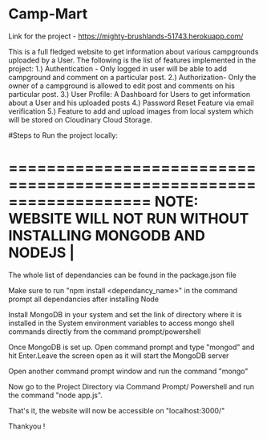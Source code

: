 # Camp-Mart

Link for the project - https://mighty-brushlands-51743.herokuapp.com/

This is a full fledged website to get information about various campgrounds uploaded by a User. The following is the list of features implemented in the project:
1.) Authentication - Only logged in user will be able to add campground and comment on a particular post.
2.) Authorization- Only the owner of a campground is allowed to edit post and comments on his particular post.
3.) User Profile: A Dashboard for Users to get information about a User and his uploaded posts
4.) Password Reset Feature via email verification
5.) Feature to add and upload images from local system which will be stored on Cloudinary Cloud Storage.



#Steps to Run the project locally:

===================================================================
NOTE: WEBSITE WILL NOT RUN WITHOUT INSTALLING MONGODB AND NODEJS   |
===================================================================

The whole list of dependancies can be found in the package.json file

Make sure to run "npm install <dependancy_name>" in the command prompt all dependancies after installing Node

Install MongoDB in your system and set the link of directory where it is installed in the System environment variables to access mongo shell commands directly from the command prompt/powershell

Once MongoDB is set up. Open command prompt and type "mongod" and hit Enter.Leave the screen open as it will start the MongoDB server

Open another command prompt window and run the command "mongo" 

Now go to the Project Directory via Command Prompt/ Powershell and run the command "node app.js".

That's it, the website will now be accessible on "localhost:3000/"

Thankyou !
